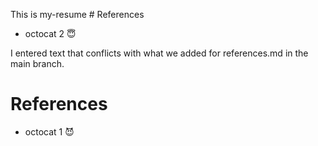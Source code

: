 
This is my-resume # References

* octocat 2 😇



I entered text that conflicts with what we added for references.md in the main branch.


# References

* octocat 1 😈

